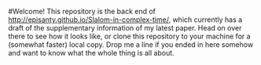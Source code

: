#Welcome!
This repository is the back end of http://episanty.github.io/Slalom-in-complex-time/, which currently has a draft of the supplementary information of my latest paper. Head on over there to see how it looks like, or clone this repository to your machine for a (somewhat faster) local copy. Drop me a line if you ended in here somehow and want to know what the whole thing is all about.
